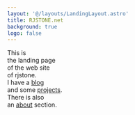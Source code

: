 ```yaml
---
layout: '@/layouts/LandingLayout.astro'
title: RJSTONE.net
background: true
logo: false
---
```


This is\
the landing page\
of the web site\
of rjstone.\
I have a [blog](/posts/)\
and some [projects](/projects/).\
There is also\
an [about](/about/) section.